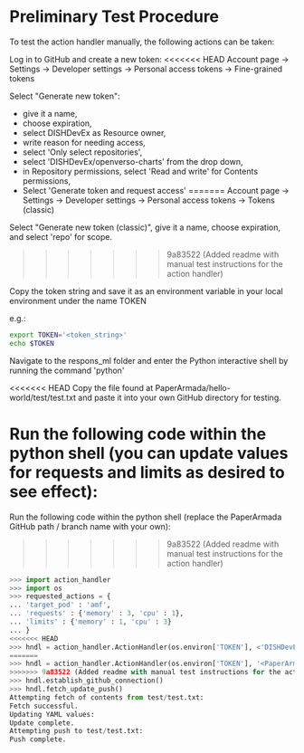 # Preliminary Test Procedure

To test the action handler manually, the following actions can be taken:

Log in to GitHub and create a new token:
<<<<<<< HEAD
Account page -> Settings -> Developer settings -> Personal access tokens -> Fine-grained tokens

Select "Generate new token": 
* give it a name, 
* choose expiration, 
* select DISHDevEx as Resource owner, 
* write reason for needing access,
* select 'Only select repositories',
* select 'DISHDevEx/openverso-charts' from the drop down,
* in Repository permissions, select 'Read and write' for Contents permissions,
* Select 'Generate token and request access'
=======
Account page -> Settings -> Developer settings -> Personal access tokens -> Tokens (classic)

Select "Generate new token (classic)", give it a name, choose expiration, and select 'repo' for scope.
>>>>>>> 9a83522 (Added readme with manual test instructions for the action handler)

Copy the token string and save it as an environment variable in your local environment under the name TOKEN

e.g.:
```bash
export TOKEN='<token_string>'
echo $TOKEN
```
Navigate to the respons_ml folder and enter the Python interactive shell by running the command 'python'

<<<<<<< HEAD
Copy the file found at PaperArmada/hello-world/test/test.txt and paste it into your own GitHub directory for testing.

Run the following code within the python shell (you can update values for requests and limits as desired to see effect):
=======
Run the following code within the python shell (replace the PaperArmada GitHub path / branch name with your own):
>>>>>>> 9a83522 (Added readme with manual test instructions for the action handler)

```Python
>>> import action_handler
>>> import os
>>> requested_actions = {
... 'target_pod' : 'amf',
... 'requests' : {'memory' : 3, 'cpu' : 1},
... 'limits' : {'memory' : 1, 'cpu' : 3}
... }
<<<<<<< HEAD
>>> hndl = action_handler.ActionHandler(os.environ['TOKEN'], <'DISHDevEx/openverso-charts/charts/respons/test.txt'>, 'matt/gh_api_test', requested_actions)
=======
>>> hndl = action_handler.ActionHandler(os.environ['TOKEN'], '<PaperArmada/hello-world/test/test.txt>', 'master', requested_actions)
>>>>>>> 9a83522 (Added readme with manual test instructions for the action handler)
>>> hndl.establish_github_connection()
>>> hndl.fetch_update_push()
Attempting fetch of contents from test/test.txt:
Fetch successful.
Updating YAML values:
Update complete.
Attempting push to test/test.txt:
Push complete.
```